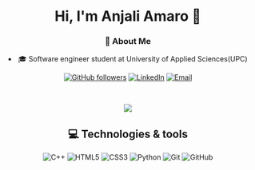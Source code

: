<div align="center">

<h1> Hi, I'm Anjali Amaro 👋 </h1>

<h3> 🎯 About Me </h3>
<p>
  <li> 🎓 Software engineer student at University of Applied Sciences(UPC) </li>
</p>

[![GitHub followers](https://img.shields.io/github/followers/njlmrvllr?label=njlmrvllr&logo=github&style=for-the-badge)](https://github.com/njlmrvllr?tab=followers)
[![LinkedIn](https://img.shields.io/badge/LinkedIn-0077B5?style=for-the-badge&logo=linkedin&logoColor=white)](https://www.linkedin.com/in/anjali-amaro-villar)
[![Email](https://img.shields.io/badge/Email-0078D4?style=for-the-badge&logo=microsoft-outlook&logoColor=white)](mailto:anjaliamarovillar@outlook.com)

<br>

![](https://github-readme-streak-stats.herokuapp.com?user=njlmrvllr&theme=buefy-dark&count_private=true&locale=es)

<h2> 💻 Technologies & tools </h2>

![C++](https://img.shields.io/badge/C%2B%2B-00599C?style=for-the-badge&logo=c%2B%2B&logoColor=white)
![HTML5](https://img.shields.io/badge/HTML5-E34F26?style=for-the-badge&logo=html5&logoColor=white)
![CSS3](https://img.shields.io/badge/CSS3-1572B6?style=for-the-badge&logo=css3&logoColor=white)
![Python](https://img.shields.io/badge/Python-FFD43B?style=for-the-badge&logo=python&logoColor=blue)
![Git](https://img.shields.io/badge/GIT-E44C30?style=for-the-badge&logo=git&logoColor=white)
![GitHub](https://img.shields.io/badge/GitHub-181717?style=for-the-badge&logo=GitHub&logoColor=white)

</div>